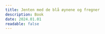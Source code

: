 ```yaml
---
title: Jenten med de blå øynene og fregner
description: Book
date: 2024.01.01
readable: false
---
```

